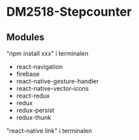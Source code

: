 # DM2518-Stepcounter

## Modules

"npm install xxx" i terminalen

- react-navigation
- firebase
- react-native-gesture-handler
- react-native-vector-icons
- react-redux
- redux
- redux-persist
- redux-thunk

"react-native link" i terminalen